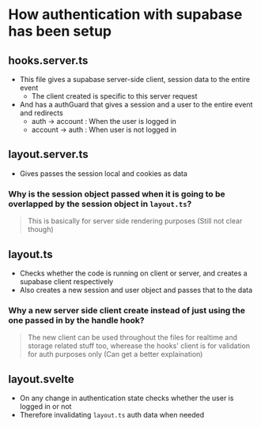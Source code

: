 # How authentication with supabase has been setup

## hooks.server.ts 
- This file gives a supabase server-side client, session data to the entire event
    - The client created is specific to this server request
- And has a authGuard that gives a session and a user to the entire event and redirects
    - auth -> account : When the user is logged in
    - account -> auth : When user is not logged in 

## layout.server.ts
- Gives passes the session local and cookies as data 

### Why is the session object passed when it is going to be overlapped by the session object in `layout.ts`?

> This is basically for server side rendering purposes (Still not clear though)


## layout.ts 
- Checks whether the code is running on client or server, and creates a supabase client respectively
- Also creates a new session and user object and passes that to the data

### Why a new server side client create instead of just using the one passed in by the handle hook?

> The new client can be used throughout the files for realtime and storage related stuff too, wherease the hooks' client is for validation for auth purposes only (Can get a better explaination) 

## layout.svelte 
- On any change in authentication state checks whether the user is logged in or not
- Therefore invalidating `layout.ts` auth data when needed
